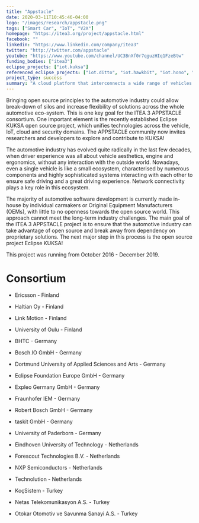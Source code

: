 ```yaml
---
title: "Appstacle"
date: 2020-03-11T10:45:46-04:00
logo: "/images/research/appstacle.png"
tags: ["Smart Car", "IoT", "V2X"]
homepage: "https://itea3.org/project/appstacle.html"
facebook: ""
linkedin: "https://www.linkedin.com/company/itea3"
twitter: "http://twitter.com/appstacle"
youtube: "https://www.youtube.com/channel/UC3BnXf0r7qguzHIq1FzeBtw"
funding_bodies: ["itea3"]
eclipse_projects: ["iot.kuksa"]
referenced_eclipse_projects: ["iot.ditto", "iot.hawkbit", "iot.hono", "iot.leshan", "ecd.che", "ecd.theia"]
project_type: success
summary: "A cloud platform that interconnects a wide range of vehicles to the cloud via in-car and internet connections."
---
```

Bringing open source principles to the automotive industry could allow break-down of silos and increase flexibility of solutions across the whole automotive eco-system. This is one key goal for the ITEA 3 APPSTACLE consortium. One important element is the recently established Eclipse KUKSA open source project, which unifies technologies across the vehicle, IoT, cloud and security domains. The APPSTACLE community now invites researchers and developers to explore and contribute to KUKSA!

The automotive industry has evolved quite radically in the last few decades, when driver experience was all about vehicle aesthetics, engine and ergonomics, without any interaction with the outside world. Nowadays, even a single vehicle is like a small ecosystem, characterised by numerous components and highly sophisticated systems interacting with each other to ensure safe driving and a great driving experience. Network connectivity plays a key role in this ecosystem.

The majority of automotive software development is currently made in-house by individual carmakers or Original Equipment Manufacturers (OEMs), with little to no openness towards the open source world. This approach cannot meet the long-term industry challenges. The main goal of the ITEA 3 APPSTACLE project is to ensure that the automotive industry can take advantage of open source and break away from dependency on proprietary solutions. The next major step in this process is the open source project Eclipse KUKSA!

This project was running from October 2016 - December 2019.

# Consortium

* Ericsson - Finland
* Haltian Oy - Finland
* Link Motion - Finland
* University of Oulu - Finland

* BHTC - Germany
* Bosch.IO GmbH - Germany
* Dortmund University of Applied Sciences and Arts - Germany
* Eclipse Foundation Europe GmbH - Germany
* Expleo Germany GmbH - Germany
* Fraunhofer IEM - Germany
* Robert Bosch GmbH - Germany
* taskit GmbH - Germany
* University of Paderborn - Germany

* Eindhoven University of Technology - Netherlands
* Forescout Technologies B.V. - Netherlands
* NXP Semiconductors - Netherlands
* Technolution - Netherlands

* KoçSistem - Turkey
* Netas Telekomunikasyon A.S. - Turkey
* Otokar Otomotiv ve Savunma Sanayi A.S. - Turkey
